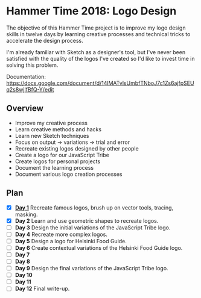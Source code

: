 # Hammer Time 2018: Logo Design

The objective of this Hammer Time project is to improve my logo design skills in twelve days by learning creative processes and technical tricks to accelerate the design process.

I'm already familiar with Sketch as a designer's tool, but I've never been satisfied with the quality of the logos I've created so I'd like to invest time in solving this problem.

Documentation: https://docs.google.com/document/d/14lMATvlsUmbfTNboJ7c1Zs6ajfpSEUq2s8wjlfBfQ-Y/edit

## Overview

- Improve my creative process
- Learn creative methods and hacks
- Learn new Sketch techniques
- Focus on output -> variations -> trial and error
- Recreate existing logos designed by other people
- Create a logo for our JavaScript Tribe
- Create logos for personal projects
- Document the learning process
- Document various logo creation processes

## Plan

- [x] [**Day 1**](docs/day-01.md) Recreate famous logos, brush up on vector tools, tracing, masking.
- [x] **Day 2** Learn and use geometric shapes to recreate logos.
- [ ] **Day 3** Design the initial variations of the JavaScript Tribe logo.
- [ ] **Day 4** Recreate more complex logos.
- [ ] **Day 5** Design a logo for Helsinki Food Guide.
- [ ] **Day 6** Create contextual variations of the Helsinki Food Guide logo.
- [ ] **Day 7**
- [ ] **Day 8**
- [ ] **Day 9** Design the final variations of the JavaScript Tribe logo.
- [ ] **Day 10**
- [ ] **Day 11**
- [ ] **Day 12** Final write-up.
